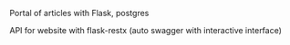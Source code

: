 Portal of articles with Flask, postgres

API for website with flask-restx (auto swagger with interactive interface)
